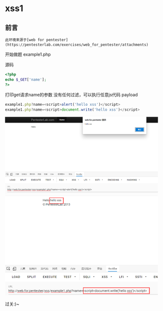 # xss1
## 前言
    此环境来源于[web for pentester](https://pentesterlab.com/exercises/web_for_pentester/attachments)

开始做题
example1.php

源码
```php
<?php 
echo $_GET['name'];
?>
```
打印get请求name的参数
没有任何过滤，可以执行任意js代码
payload
```javascript
example1.php?name=<script>alert('hello xss')</script>
example1.php?name=<script>document.write('hello xss')</script>
```
![img](../../../image/xss/2351655108592.png)
![img](../../../image/xss/5069354090166.png)

过关:)~